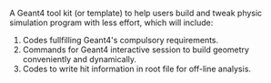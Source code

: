 A Geant4 tool kit (or template) to help users build and tweak physic simulation program with less effort,
which will include:
1. Codes fullfilling Geant4's compulsory requirements.
2. Commands for Geant4 interactive session to build geometry conveniently and dynamically.
3. Codes to write hit information in root file for off-line analysis.


